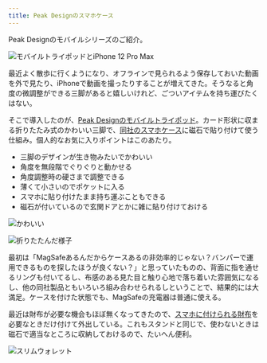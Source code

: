 ```yaml
---
title: Peak Designのスマホケース
---
```

Peak Designのモバイルシリーズのご紹介。

![](https://lh5.googleusercontent.com/ikuCu3As12i_TW-_shd27RLAzJYkZZy_KT8zRPFByT4rAUnB6q5C5ArMKGZfHhWt6PD1z8Clc0ZddkrSwQryjzmEvkPY0Ez19OYbPgDPQj9ebEUu5BlkWFs9-HAGgYxrfDP6R9WB4tQOwHZ41nA_IA "モバイルトライポッドとiPhone 12 Pro Max")

最近よく散歩に行くようになり、オフラインで見られるよう保存しておいた動画を外で見たり、iPhoneで動画を撮ったりすることが増えてきた。そうなると角度の微調整ができる三脚があると嬉しいけれど、ごついアイテムを持ち運びたくはない。

そこで導入したのが、[Peak Designのモバイルトライポッド](https://www.amazon.co.jp/dp/B09FRZPLL3)。カード形状に収まる折りたたみ式のかわいい三脚で、[同社のスマホケース](https://www.amazon.co.jp/dp/B09FP3HP7Z?)に磁石で貼り付けて使う仕組み。個人的なお気に入りポイントはこのあたり。

*   三脚のデザインが生き物みたいでかわいい
*   角度を無段階でぐりぐりと動かせる
*   角度調整時の硬さまで調整できる
*   薄くて小さいのでポケットに入る
*   スマホに貼り付けたまま持ち運ぶこともできる
*   磁石が付いているので玄関ドアとかに雑に貼り付けておける

![](https://lh5.googleusercontent.com/nVk5R7uKKM6e88yKEYg_hQ6GnhfYHA17WN1vQsjPZ5s3YnTqiZqIVAj8JXvf43XofAtqy0T5WH27IJc2U8qLnxqO2c64gQwoIRiaJo5TgmqXwuqPiuvztF6zW3IVQVlR1CH9SJI6-Pwv-_cUg0owBw "かわいい")

![](https://lh5.googleusercontent.com/vNF8qbjHYT60IorSxpYcvTt2dxEXUvSNz_H8BQAxYorEtLir9Nlgnpymc6ZsBZHQnNO-sAZ2uX1RKy9uu9EHtrnqpBC54XjeT1-A8wiyvEnLy0AVWrFtsGfSbnatGnGXv8XiCLXdcCRNVdGfAH_9LA "折りたたんだ様子")

最初は「MagSafeあるんだからケースあるの非効率的じゃない？バンパーで運用できるものを探したほうが良くない？」と思っていたものの、背面に指を通せるリングも付いてるし、布感のある見た目と触り心地で落ち着いた雰囲気になるし、他の同社製品ともいろいろ組み合わせられるしということで、結果的には大満足。ケースを付けた状態でも、MagSafeの充電器は普通に使える。

最近は財布が必要な機会もほぼ無くなってきたので、[スマホに付けられる財布](https://www.amazon.co.jp/dp/B09FSGW671)を必要なときだけ付けて外出している。これもスタンドと同じで、使わないときは磁石で適当なところに収納しておけるので、たいへん便利。

![](https://lh4.googleusercontent.com/8_oZ-6m2P3iXFeVQebo3wsROd2mhNLc6K5VG57LIPWFvn6Z0SmixvOcuG8HUnG70_au0C8zJEUhSEF1GTmSs8fawnj4RxbxxDdNoxztKtgoA60aUuVEiXIKDQXE82gtipGl4JJmvhVjUCMguQxDzPw "スリムウォレット")
